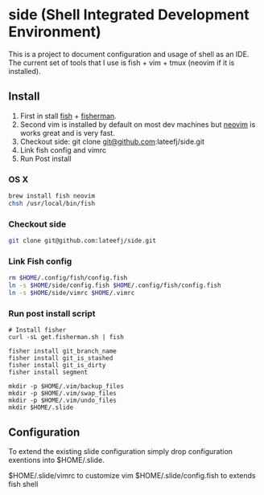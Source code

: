 # side (Shell Integrated Development Environment)

This is a project to document configuration and usage of shell as an IDE. The current set of tools that I use is fish + vim + tmux (neovim if it is installed).

## Install 
1. First in stall [fish](https://fishshell.com/) + [fisherman](http://fisherman.sh/).
1. Second vim is installed by default on most dev machines but [neovim](https://github.com/neovim/neovim/wiki/Installing-Neovim) is works great and is very fast.
1. Checkout side: git clone git@github.com:lateefj/side.git
1. Link fish config and vimrc
1. Run Post install


### OS X

```bash
brew install fish neovim
chsh /usr/local/bin/fish
```

### Checkout side

```bash
git clone git@github.com:lateefj/side.git
```

### Link Fish config

```bash
rm $HOME/.config/fish/config.fish
ln -s $HOME/side/config.fish $HOME/.config/fish/config.fish
ln -s $HOME/side/vimrc $HOME/.vimrc

```

### Run post install script

```
# Install fisher
curl -sL get.fisherman.sh | fish

fisher install git_branch_name
fisher install git_is_stashed
fisher install git_is_dirty
fisher install segment

mkdir -p $HOME/.vim/backup_files
mkdir -p $HOME/.vim/swap_files
mkdir -p $HOME/.vim/undo_files
mkdir $HOME/.slide
```


## Configuration

To extend the existing slide configuration simply drop configuration exentions into $HOME/.slide.

$HOME/.slide/vimrc to customize vim 
$HOME/.slide/config.fish to extends fish shell
